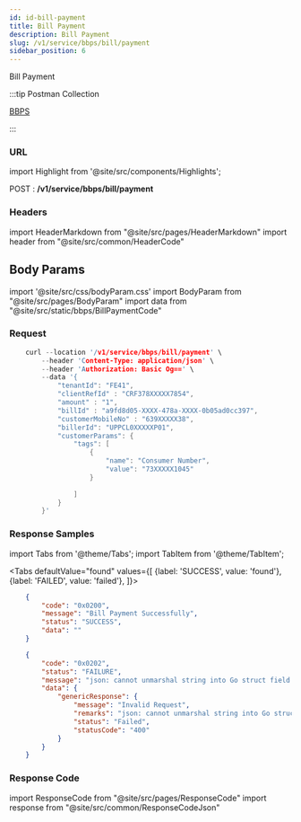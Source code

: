 ```yaml
---
id: id-bill-payment
title: Bill Payment
description: Bill Payment
slug: /v1/service/bbps/bill/payment
sidebar_position: 6
---
```


Bill Payment

:::tip Postman Collection

<a href="https://www.google.com" target="_blank">BBPS</a>

:::

### URL

import Highlight from '@site/src/components/Highlights';

<Highlight className="post">POST</Highlight> : <strong>/v1/service/bbps/bill/payment</strong>

### Headers

import HeaderMarkdown from "@site/src/pages/HeaderMarkdown"
import header from "@site/src/common/HeaderCode"

<HeaderMarkdown data={header}/>

## Body Params

import '@site/src/css/bodyParam.css'
import BodyParam from "@site/src/pages/BodyParam"
import data from "@site/src/static/bbps/BillPaymentCode"

<BodyParam data={data}/>

### Request

```c title="Example Request"
    curl --location '/v1/service/bbps/bill/payment' \
        --header 'Content-Type: application/json' \
        --header 'Authorization: Basic Og==' \
        --data '{
            "tenantId": "FE41",
            "clientRefId" : "CRF378XXXXX7854",
            "amount" : "1",
            "billId" : "a9fd8d05-XXXX-478a-XXXX-0b05ad0cc397",
            "customerMobileNo" : "639XXXXX38",
            "billerId": "UPPCL0XXXXXP01",
            "customerParams": {
                "tags": [
                    {
                        "name": "Consumer Number",
                        "value": "73XXXXX1045"
                    }
                    
                ]
            }
        }'
```

### Response Samples

import Tabs from '@theme/Tabs';
import TabItem from '@theme/TabItem';

<Tabs
    defaultValue="found"
    values={[
        {label: 'SUCCESS', value: 'found'},
        {label: 'FAILED', value: 'failed'},
    ]}>

<TabItem value="found">

```json
    {
        "code": "0x0200",
        "message": "Bill Payment Successfully",
        "status": "SUCCESS",
        "data": ""
    }
```

</TabItem>

<TabItem value="failed">

```json
    {
        "code": "0x0202",
        "status": "FAILURE",
        "message": "json: cannot unmarshal string into Go struct field WalletPaymentReq.txnAmount of type int64",
        "data": {
            "genericResponse": {
                "message": "Invalid Request",
                "remarks": "json: cannot unmarshal string into Go struct field WalletPaymentReq.txnAmount of type int64",
                "status": "Failed",
                "statusCode": "400"
            }
        }
    }
```

</TabItem>
</Tabs>

### Response Code

import ResponseCode from "@site/src/pages/ResponseCode"
import response from "@site/src/common/ResponseCodeJson"

<ResponseCode data={response}/>
